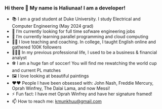### Hi there 👋 My name is Haliunaa! I am a developer! 

- 📚 I am a grad student at Duke University. I study Electrical and Computer Engineering (May 2024 grad) 
- 🔭 I’m currently looking for full time sofware engineering jobs
- 🌱 I’m currently learning parallel programming and cloud computing
- 👩‍🏫 I love teaching and coaching. In college, I taught English online and gathered 100K followers
- 👩🏻‍💼 In my previous professional life, I used to be a business & financial analyst
- ⚽️ I am a huge fan of soccer! You will find me rewatching the world cup and current PL matches
- 🖼 I love looking at beautiful paintings
- ♥️♥ People I have been obsessed with: John Nash, Freddie Mercury, Oprah Winfrey, The Dalai Lama, and now Messi! 
- ⚡ Fun fact: I have met Oprah Winfrey and have her signature framed!
- 📫 How to reach me: kmunkhuu@gmail.com

